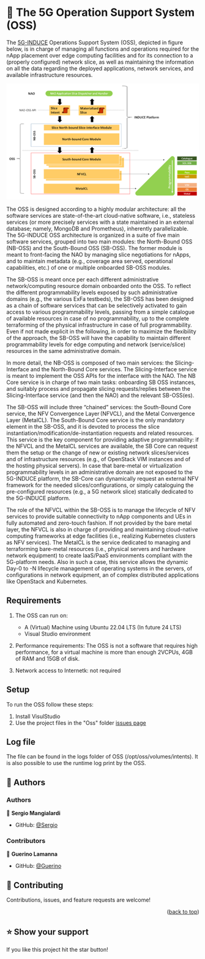 <a name="readme-top"></a>
<!-- PROJECT DESCRIPTION -->

# 📖 The 5G Operation Support System (OSS)

The <a href="[#readme-top](https://www.5g-induce.eu/)">5G-INDUCE</a> Operations Support System (OSS), depicted in figure below, is in charge of managing all functions and operations required for the nApp placement over edge computing facilities and for its connection to a (properly configured) network slice, as well as maintaining the information on all the data regarding the deployed applications, network services, and available infrastructure resources. 

![The OSS architecture](docs/images/oss_architecture.png)

The OSS is designed according to a highly modular architecture: all the software services are state-of-the-art cloud-native software, i.e., stateless services (or more precisely services with a state maintained in an external database; namely, MongoDB and Prometheus), inherently parallelizable. 
The 5G-INDUCE OSS architecture is organized in a suite of five main software services, grouped into two main modules: the North-Bound OSS (NB-OSS) and the South-Bound OSS (SB-OSS). 
The former module is meant to front-facing the NAO by managing slice negotiations for nApps, and to maintain metadata (e.g., coverage area served, operational capabilities, etc.) of one or multiple onboarded SB-OSS modules. 

The SB-OSS is meant once per each different administrative network/computing resource domain onboarded onto the OSS. 
To reflect the different programmability levels exposed by such administrative domains (e.g., the various ExFa testbeds), the SB-OSS has been designed as a chain of software services that can be selectively activated to gain access to various programmability levels, passing from a simple catalogue of available resources in case of no programmability, up to the complete terraforming of the physical infrastructure in case of full programmability. 
Even if not made explicit in the following, in order to maximize the flexibility of the approach, the SB-OSS will have the capability to maintain different programmability levels for edge computing and network (service/slice) resources in the same administrative domain. 

In more detail, the NB-OSS is composed of two main services: the Slicing-Interface and the North-Bound Core services. 
The Slicing-Interface service is meant to implement the OSS APIs for the interface with the NAO. 
The NB Core service is in charge of two main tasks: onboarding SB OSS instances, and suitably process and propagate slicing requests/replies between the Slicing-Interface service (and then the NAO) and the relevant SB-OSS(es). 

The SB-OSS will include three “chained” services: the South-Bound Core service, the NFV Convergence Layer (NFVCL), and the Metal Convergence Layer (MetalCL). 
The South-Bound Core service is the only mandatory element in the SB-OSS, and it is devoted to process the slice instantiation/modification/de-instantiation requests and related resources. 
This service is the key component for providing adaptive programmability: if the NFVCL and the MetalCL services are available, the SB Core can request them the setup or the change of new or existing network slices/services and of infrastructure resources (e.g., of OpenStack VIM instances and of the hosting physical servers). 
In case that bare-metal or virtualization programmability levels in an administrative domain are not exposed to the 5G-INDUCE platform, the SB-Core can dynamically request an external NFV framework for the needed slices/configurations, or simply cataloguing the pre-configured resources (e.g., a 5G network slice) statically dedicated to the 5G-INDUCE platform. 

The role of the NFVCL within the SB-OSS is to manage the lifecycle of NFV services to provide suitable connectivity to nApp components and UEs in fully automated and zero-touch fashion. 
If not provided by the bare metal layer, the NFVCL is also in charge of providing and maintaining cloud-native computing frameworks at edge facilities (i.e., realizing Kubernetes clusters as NFV services). 
The MetalCL is the service dedicated to managing and terraforming bare-metal resources (i.e., physical servers and hardware network equipment) to create IaaS/PaaS environments compliant with the 5G-platform needs. Also in such a case, this service allows the dynamic Day-0 to -N lifecycle management of operating systems in the servers, of configurations in network equipment, an of complex distributed applications like OpenStack and Kubernetes. 

<!-- GETTING STARTED -->

## Requirements

1. The OSS can run on:
   -  A (Virtual) Machine using Ubuntu 22.04 LTS (In future 24 LTS)
   -  Visual Studio environment

2. Performance requirements: The OSS is not a software that requires high performance, for a virtual machine is more than enough 2VCPUs, 4GB of RAM and 15GB of disk.
   
3. Network access to Internetk: not required

## Setup

To run the OSS follow these steps:
 1. Install VisulStudio
 2. Use the project files in the "Oss" folder [issues page](https://github.com/s2n-cnit/oss/Oss/)

## Log file
The file can be found in the logs folder of OSS (/opt/oss/volumes/intents). 
It is also possible to use the runtime log print by the OSS.

## 👥 Authors

### Authors
👤 **Sergio Mangialardi**

- GitHub: [@Sergio](https://github.com/softshark)

### Contributors
👤 **Guerino Lamanna**

- GitHub: [@Guerino](https://github.com/guerol)

## 🤝 Contributing

Contributions, issues, and feature requests are welcome!

<p align="right">(<a href="#readme-top">back to top</a>)</p>

<!-- SUPPORT -->

## ⭐️ Show your support

If you like this project hit the star button!
